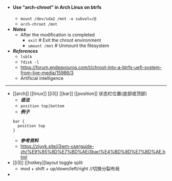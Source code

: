 - #### Use "arch-chroot" in Arch Linux on btrfs
    - `mount /dev/sda2 /mnt -o subvol=/@`
    - `arch-chroot /mnt`
- ***Notes***
    - After the modification is completed
        - `exit` # Exit the chroot environment
        - `umount /mnt` # Unmount the filesystem
- ***References***
    - `lsblk`
    - `fdisk -l`
    - https://forum.endeavouros.com/t/chroot-into-a-btrfs-uefi-system-from-live-media/15986/3
    - Artificial intelligence
- ---
- [[arch]] [[linux]] [[i3]] [[bar]] [[position]] 状态栏位置(底部或顶部)
  * ***语法***
  * `position top|bottom`
  * ***例子***
  ```
  bar {
  	position top
  }
  ```
  * ***参考资料***
  * https://zjuyk.site/i3wm-userguide-zh/%E9%85%8D%E7%BD%AEi3bar/%E4%BD%8D%E7%BD%AE.html
- [[i3]] [[hotkey]]layout toggle split
  * mod + shift + up/down/left/right //切换分裂布局
-
